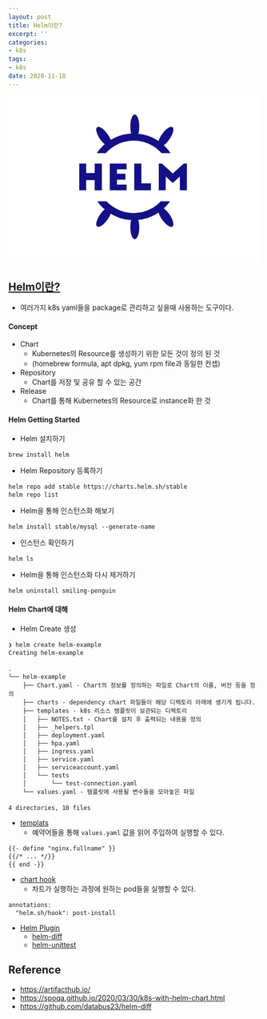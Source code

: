 ```yaml
---
layout: post
title: Helm이란?
excerpt: ''
categories:
- k8s
tags:
- k8s
date: 2020-11-18
---
```


![NO Image](/assets/logo/helm.png)

## [Helm이란?](https://helm.sh/)
- 여러가지 k8s yaml들을 package로 관리하고 싶을때 사용하는 도구이다.

#### Concept
- Chart
    - Kubernetes의 Resource를 생성하기 위한 모든 것이 정의 된 것
    - (homebrew formula, apt dpkg, yum rpm file과 동일한 컨셉)
- Repository
    - Chart를 저장 및 공유 할 수 있는 공간
- Release
    - Chart를 통해 Kubernetes의 Resource로 instance화 한 것

#### Helm Getting Started
- Helm 설치하기
```
brew install helm
```

- Helm Repository 등록하기
```
helm repo add stable https://charts.helm.sh/stable
helm repo list
```

- Helm을 통해 인스턴스화 해보기
```
helm install stable/mysql --generate-name
```

- 인스턴스 확인하기
```
helm ls
```

- Helm을 통해 인스턴스화 다시 제거하기
```
helm uninstall smiling-penguin
```

#### Helm Chart에 대해
- Helm Create 생성
```
❯ helm create helm-example
Creating helm-example

.
└── helm-example
    ├── Chart.yaml - Chart의 정보를 정의하는 파일로 Chart의 이름, 버전 등을 정의
    ├── charts - dependency chart 파일들이 해당 디렉토리 아래에 생기게 됩니다.
    ├── templates - k8s 리소스 템플릿이 보관되는 디렉토리
    │   ├── NOTES.txt - Chart를 설치 후 출력되는 내용을 정의
    │   ├── _helpers.tpl
    │   ├── deployment.yaml
    │   ├── hpa.yaml
    │   ├── ingress.yaml
    │   ├── service.yaml
    │   ├── serviceaccount.yaml
    │   └── tests
    │       └── test-connection.yaml
    └── values.yaml - 템플릿에 사용될 변수들을 모아놓은 파일

4 directories, 10 files
```

- [templats](https://helm.sh/docs/chart_best_practices/templates/)
    - 예약어들을 통해 `values.yaml` 값을 읽어 주입하여 실행할 수 있다.

```
{{- define "nginx.fullname" }}
{{/* ... */}}
{{ end -}}
```

- [chart hook](https://helm.sh/ko/docs/topics/charts_hooks/)
    - 차트가 실행하는 과정에 원하는 pod들을 실행할 수 있다.

```
annotations:
  "helm.sh/hook": post-install
```

- [Helm Plugin](https://helm.sh/docs/community/related/#helm-plugins)
    - [helm-diff](https://github.com/databus23/helm-diff)
    - [helm-unittest](https://github.com/lrills/helm-unittest#get-started)

## Reference
- <https://artifacthub.io/>
- <https://spoqa.github.io/2020/03/30/k8s-with-helm-chart.html>
- <https://github.com/databus23/helm-diff>
